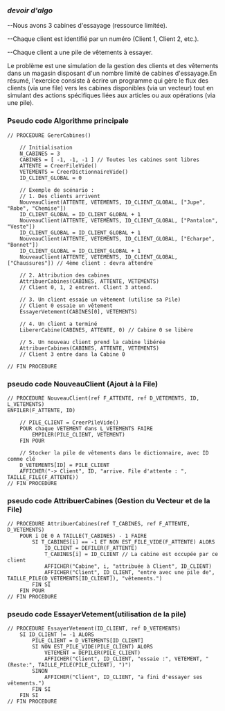 ### _devoir d'algo_ 
--Nous avons 3 cabines d'essayage (ressource limitée).

--Chaque client est identifié par un numéro (Client 1, Client 2, etc.).

--Chaque client a une pile de vêtements à essayer.

Le problème est une simulation de la gestion des clients et des vêtements dans un magasin disposant d'un nombre limité de cabines d'essayage.En résumé, l'exercice consiste à écrire un programme qui gère le flux des clients (via une file) vers les cabines disponibles (via un vecteur) tout en simulant des actions spécifiques liées aux articles ou aux opérations (via une pile).

### Pseudo code Algorithme principale 

    // PROCEDURE GererCabines()

        // Initialisation
        N_CABINES = 3
        CABINES = [ -1, -1, -1 ] // Toutes les cabines sont libres
        ATTENTE = CreerFileVide()
        VETEMENTS = CreerDictionnaireVide()
        ID_CLIENT_GLOBAL = 0

        // Exemple de scénario :
        // 1. Des clients arrivent
        NouveauClient(ATTENTE, VETEMENTS, ID_CLIENT_GLOBAL, ["Jupe", "Robe", "Chemise"])
        ID_CLIENT_GLOBAL = ID_CLIENT_GLOBAL + 1
        NouveauClient(ATTENTE, VETEMENTS, ID_CLIENT_GLOBAL, ["Pantalon", "Veste"])
        ID_CLIENT_GLOBAL = ID_CLIENT_GLOBAL + 1
        NouveauClient(ATTENTE, VETEMENTS, ID_CLIENT_GLOBAL, ["Echarpe", "Bonnet"])
        ID_CLIENT_GLOBAL = ID_CLIENT_GLOBAL + 1
        NouveauClient(ATTENTE, VETEMENTS, ID_CLIENT_GLOBAL, ["Chaussures"]) // 4ème client : devra attendre

        // 2. Attribution des cabines
        AttribuerCabines(CABINES, ATTENTE, VETEMENTS)
        // Client 0, 1, 2 entrent. Client 3 attend.

        // 3. Un client essaie un vêtement (utilise sa Pile)
        // Client 0 essaie un vêtement
        EssayerVetement(CABINES[0], VETEMENTS) 

        // 4. Un client a terminé
        LibererCabine(CABINES, ATTENTE, 0) // Cabine 0 se libère

        // 5. Un nouveau client prend la cabine libérée
        AttribuerCabines(CABINES, ATTENTE, VETEMENTS)
        // Client 3 entre dans la Cabine 0
    
    // FIN PROCEDURE

### pseudo code NouveauClient (Ajout à la File)

    // PROCEDURE NouveauClient(ref F_ATTENTE, ref D_VETEMENTS, ID, L_VETEMENTS)
    ENFILER(F_ATTENTE, ID)
    
        // PILE_CLIENT = CreerPileVide()
        POUR chaque VETEMENT dans L_VETEMENTS FAIRE
            EMPILER(PILE_CLIENT, VETEMENT)
        FIN POUR
        
        // Stocker la pile de vêtements dans le dictionnaire, avec ID comme clé
        D_VETEMENTS[ID] = PILE_CLIENT
        AFFICHER("-> Client", ID, "arrive. File d'attente : ", TAILLE_FILE(F_ATTENTE))
    // FIN PROCEDURE

### pseudo code AttribuerCabines (Gestion du Vecteur et de la File)

    // PROCEDURE AttribuerCabines(ref T_CABINES, ref F_ATTENTE, D_VETEMENTS)
        POUR i DE 0 A TAILLE(T_CABINES) - 1 FAIRE
            SI T_CABINES[i] == -1 ET NON EST_FILE_VIDE(F_ATTENTE) ALORS
                ID_CLIENT = DEFILER(F_ATTENTE)
                T_CABINES[i] = ID_CLIENT // La cabine est occupée par ce client
                AFFICHER("Cabine", i, "attribuée à Client", ID_CLIENT)
                AFFICHER("Client", ID_CLIENT, "entre avec une pile de", TAILLE_PILE(D_VETEMENTS[ID_CLIENT]), "vêtements.")
            FIN SI
        FIN POUR
    // FIN PROCEDURE

### pseudo code EssayerVetement(utilisation de la pile)

    // PROCEDURE EssayerVetement(ID_CLIENT, ref D_VETEMENTS)
        SI ID_CLIENT != -1 ALORS
            PILE_CLIENT = D_VETEMENTS[ID_CLIENT]
            SI NON EST_PILE_VIDE(PILE_CLIENT) ALORS
                VETEMENT = DEPILER(PILE_CLIENT)
                AFFICHER("Client", ID_CLIENT, "essaie :", VETEMENT, "(Reste:", TAILLE_PILE(PILE_CLIENT), ")")
            SINON
                AFFICHER("Client", ID_CLIENT, "a fini d'essayer ses vêtements.")
            FIN SI
        FIN SI
    // FIN PROCEDURE
